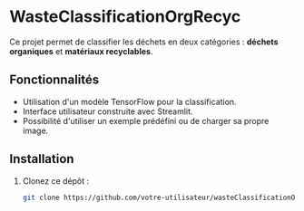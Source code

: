 # WasteClassificationOrgRecyc

Ce projet permet de classifier les déchets en deux catégories : **déchets organiques** et **matériaux recyclables**.

## Fonctionnalités

- Utilisation d'un modèle TensorFlow pour la classification.
- Interface utilisateur construite avec Streamlit.
- Possibilité d'utiliser un exemple prédéfini ou de charger sa propre image.

## Installation

1. Clonez ce dépôt :
   ```bash
   git clone https://github.com/votre-utilisateur/wasteClassificationOrgRecyc.git
